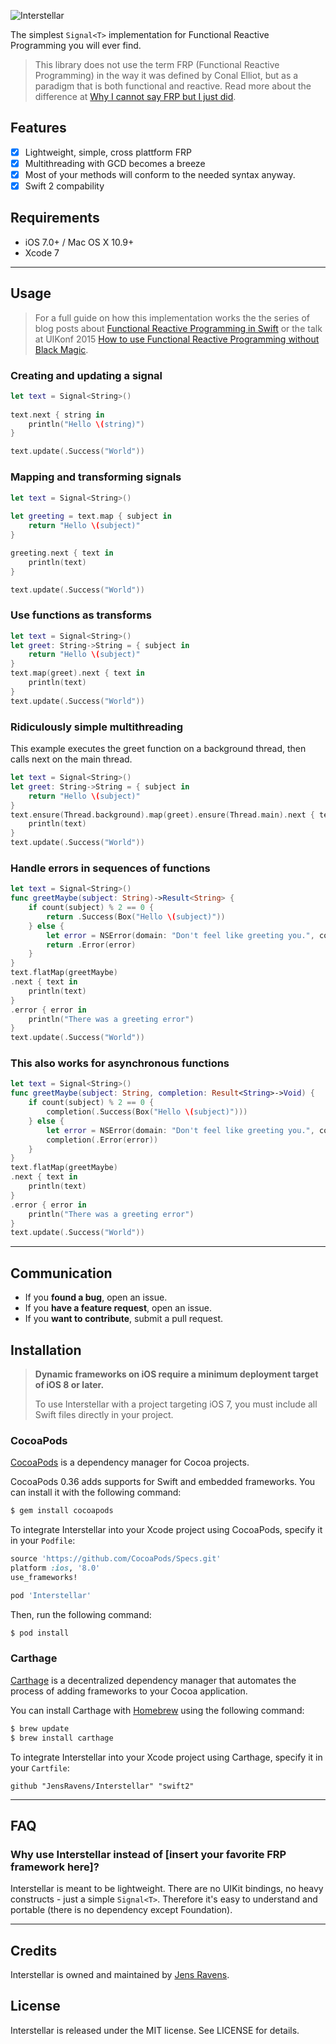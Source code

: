 ![Interstellar](https://raw.githubusercontent.com/JensRavens/Interstellar/assets/header.jpg)

The simplest `Signal<T>` implementation for Functional Reactive Programming you will ever find.

> This library does not use the term FRP (Functional Reactive Programming) in the way it was
> defined by Conal Elliot, but as a paradigm that is both functional and reactive. Read more
> about the difference at [Why I cannot say FRP but I just did](https://medium.com/@andrestaltz/why-i-cannot-say-frp-but-i-just-did-d5ffaa23973b).

## Features

- [x] Lightweight, simple, cross plattform FRP
- [x] Multithreading with GCD becomes a breeze
- [x] Most of your methods will conform to the needed syntax anyway.
- [x] Swift 2 compability

## Requirements

- iOS 7.0+ / Mac OS X 10.9+
- Xcode 7

---

## Usage

> For a full guide on how this implementation works the the series of blog posts about 
> [Functional Reactive Programming in Swift](http://jensravens.de/series/functional-reactive-programming-in-swift/)
> or the talk at UIKonf 2015 [How to use Functional Reactive Programming without Black Magic](http://jensravens.de/uikonf-talk/).

### Creating and updating a signal

```swift
let text = Signal<String>()
        
text.next { string in
    println("Hello \(string)")
}

text.update(.Success("World"))
```

### Mapping and transforming signals

```swift
let text = Signal<String>()
        
let greeting = text.map { subject in
    return "Hello \(subject)"
}

greeting.next { text in
    println(text)
}

text.update(.Success("World"))
```

### Use functions as transforms

```swift
let text = Signal<String>()
let greet: String->String = { subject in
    return "Hello \(subject)"
}
text.map(greet).next { text in
    println(text)
}
text.update(.Success("World"))
```

### Ridiculously simple multithreading

This example executes the greet function on a background thread, then calls next on the main thread.

```swift
let text = Signal<String>()
let greet: String->String = { subject in
    return "Hello \(subject)"
}
text.ensure(Thread.background).map(greet).ensure(Thread.main).next { text in
    println(text)
}
text.update(.Success("World"))
```

### Handle errors in sequences of functions

```swift
let text = Signal<String>()
func greetMaybe(subject: String)->Result<String> {
    if count(subject) % 2 == 0 {
        return .Success(Box("Hello \(subject)"))
    } else {
        let error = NSError(domain: "Don't feel like greeting you.", code: 401, userInfo: nil)
        return .Error(error)
    }
}
text.flatMap(greetMaybe)
.next { text in
    println(text)
}
.error { error in
    println("There was a greeting error")
}
text.update(.Success("World"))
```

### This also works for asynchronous functions

```swift
let text = Signal<String>()
func greetMaybe(subject: String, completion: Result<String>->Void) {
    if count(subject) % 2 == 0 {
        completion(.Success(Box("Hello \(subject)")))
    } else {
        let error = NSError(domain: "Don't feel like greeting you.", code: 401, userInfo: nil)
        completion(.Error(error))
    }
}
text.flatMap(greetMaybe)
.next { text in
    println(text)
}
.error { error in
    println("There was a greeting error")
}
text.update(.Success("World"))
```

---

## Communication

- If you **found a bug**, open an issue.
- If you **have a feature request**, open an issue.
- If you **want to contribute**, submit a pull request.

## Installation

> **Dynamic frameworks on iOS require a minimum deployment target of iOS 8 or later.**
>
> To use Interstellar with a project targeting iOS 7, you must include all Swift files directly in your project.

### CocoaPods

[CocoaPods](http://cocoapods.org) is a dependency manager for Cocoa projects.

CocoaPods 0.36 adds supports for Swift and embedded frameworks. You can install it with the following command:

```bash
$ gem install cocoapods
```

To integrate Interstellar into your Xcode project using CocoaPods, specify it in your `Podfile`:

```ruby
source 'https://github.com/CocoaPods/Specs.git'
platform :ios, '8.0'
use_frameworks!

pod 'Interstellar'
```

Then, run the following command:

```bash
$ pod install
```

### Carthage

[Carthage](https://github.com/Carthage/Carthage) is a decentralized dependency manager that automates the process of adding frameworks to your Cocoa application.

You can install Carthage with [Homebrew](http://brew.sh/) using the following command:

```bash
$ brew update
$ brew install carthage
```

To integrate Interstellar into your Xcode project using Carthage, specify it in your `Cartfile`:

```ogdl
github "JensRavens/Interstellar" "swift2"
```

---

## FAQ

### Why use Interstellar instead of [insert your favorite FRP framework here]?

Interstellar is meant to be lightweight. There are no UIKit bindings, no heavy constructs - just a simple `Signal<T>`. Therefore it's easy to understand and portable (there is no dependency except Foundation).

* * *

## Credits

Interstellar is owned and maintained by [Jens Ravens](http://jensravens.de).

## License

Interstellar is released under the MIT license. See LICENSE for details.
